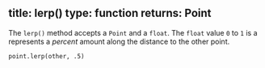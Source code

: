 title: lerp()
type: function
returns: Point
---

The `lerp()` method accepts a `Point` and a `float`. The `float` value `0` to `1` is a represents a _percent_ amount along the distance to the other point.

```
point.lerp(other, .5)
```